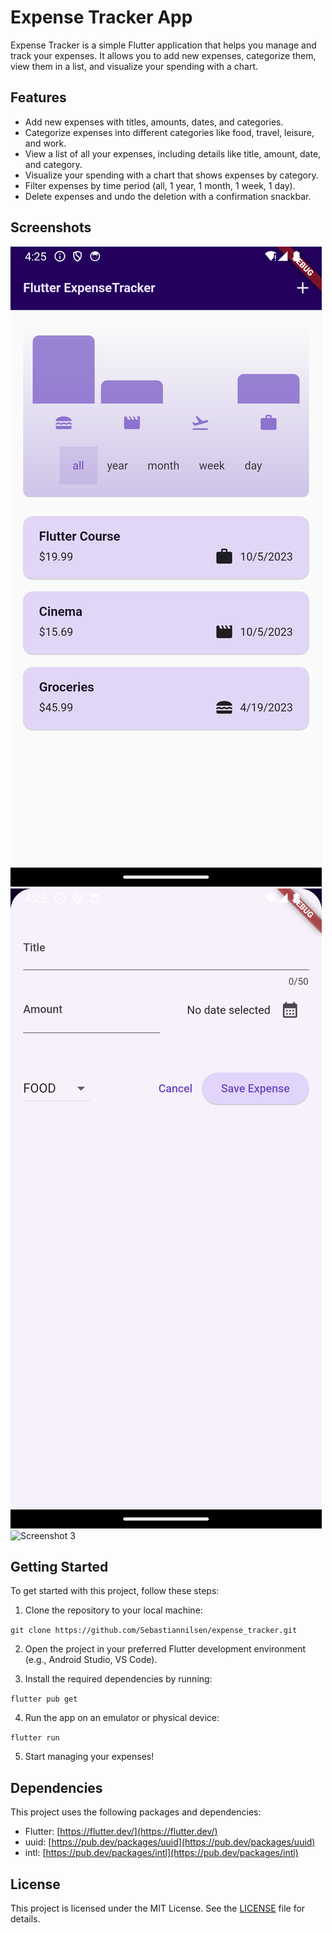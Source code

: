 # Expense Tracker App

Expense Tracker is a simple Flutter application that helps you manage and track your expenses. It allows you to add new expenses, categorize them, view them in a list, and visualize your spending with a chart.

## Features

- Add new expenses with titles, amounts, dates, and categories.
- Categorize expenses into different categories like food, travel, leisure, and work.
- View a list of all your expenses, including details like title, amount, date, and category.
- Visualize your spending with a chart that shows expenses by category.
- Filter expenses by time period (all, 1 year, 1 month, 1 week, 1 day).
- Delete expenses and undo the deletion with a confirmation snackbar.

## Screenshots

![Screenshot 1](screenshots/screenshot1.png)
![Screenshot 2](screenshots/screenshot2.png)
![Screenshot 3](screenshots/screenshot3.png)

## Getting Started

To get started with this project, follow these steps:

1. Clone the repository to your local machine:

`git clone https://github.com/Sebastiannilsen/expense_tracker.git`

2. Open the project in your preferred Flutter development environment (e.g., Android Studio, VS Code).

3. Install the required dependencies by running:

`flutter pub get`

4. Run the app on an emulator or physical device:

`flutter run`


5. Start managing your expenses!

## Dependencies

This project uses the following packages and dependencies:

- Flutter: [https://flutter.dev/](https://flutter.dev/)
- uuid: [https://pub.dev/packages/uuid](https://pub.dev/packages/uuid)
- intl: [https://pub.dev/packages/intl](https://pub.dev/packages/intl)


## License

This project is licensed under the MIT License. See the [LICENSE](LICENSE) file for details.


